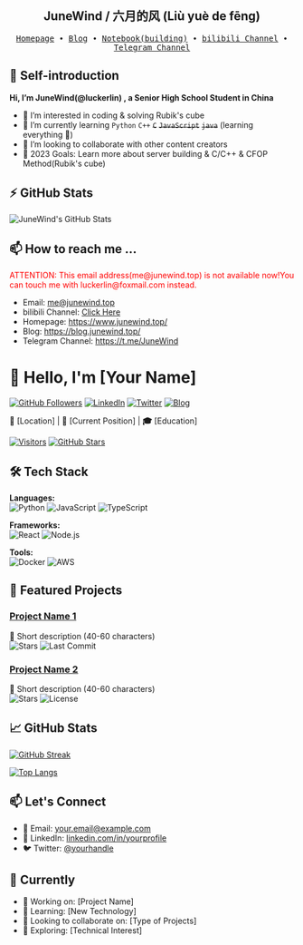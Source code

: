 <h2 align="center"> JuneWind / 六月的风 (Liù yuè de fēng)  </h2>

<p align="center">
  <samp>
    <a href="https://www.junewind.top/">Homepage</a> ∙
    <a href="https://blog.junewind.top/">Blog</a> ∙
    <a href="https://note.junewind.top/">Notebook(building)</a> ∙
    <a href="https://space.bilibili.com/3493123875408616">bilibili Channel</a> ∙ 
    <a href="https://t.me/JuneWind">Telegram Channel</a>
<!--     ∙ <a href="https://t.me/Tony_Crane">telegram</a> -->
  </samp>
</p>

## 👋 Self-introduction
<strong>Hi, I’m JuneWind(@luckerlin) , a Senior High School Student in China</strong>
- 👀 I’m interested in coding & solving Rubik's cube
- 🌱 I’m currently learning `Python` `C++` <del>`C`</del> <del>`JavaScript`</del> <del>`java`</del> (learning everything 🤣)
- 💞️ I’m looking to collaborate with other content creators
- 🥅 2023 Goals: Learn more about server building & C/C++ & CFOP Method(Rubik's cube)


<!-- [![Anurag's GitHub stats](https://junewind-github-readme-stats.api.junewind.top/api?username=luckerlin)](https://github.com/anuraghazra/github-readme-stats) -->

## :zap: GitHub Stats

<img alt="JuneWind's GitHub Stats" src="https://junewind-github-readme-stats.api.junewind.top/api?username=luckerlin&show_icons=true&hide_border=false&title_color=ff652f&icon_color=FFE400&bg_color=09131B&text_color=ffffff&border_color=0c1a25" />


## 📫 How to reach me ...

<p style="color: #ff0000;">ATTENTION: This email address(me@junewind.top) is not available now!You can touch me with luckerlin@foxmail.com instead.</p>

- Email: me@junewind.top
- bilibili Channel: <a href="https://space.bilibili.com/3493123875408616">Click Here</a>
- Homepage: https://www.junewind.top/
- Blog: https://blog.junewind.top/
- Telegram Channel: https://t.me/JuneWind
    
<!---
luckerlin/luckerlin is a ✨ special ✨ repository because its `README.md` (this file) appears on your GitHub profile.
You can click the Preview link to take a look at your changes.
--->

# 👋 Hello, I'm [Your Name] 

[![GitHub Followers](https://img.shields.io/github/followers/yourusername?label=Follow%20Me&style=social)](https://github.com/yourusername)
[![LinkedIn](https://img.shields.io/badge/LinkedIn-0077B5?style=flat&logo=linkedin&logoColor=white)](https://linkedin.com/in/yourprofile)
[![Twitter](https://img.shields.io/badge/Twitter-1DA1F2?style=flat&logo=twitter&logoColor=white)](https://twitter.com/yourhandle)
[![Blog](https://img.shields.io/badge/Personal_Blog-FF5722?style=flat&logo=blogger&logoColor=white)](https://yourblog.com)

**📍** [Location] | **💼** [Current Position] | **🎓** [Education]

[![Visitors](https://komarev.com/ghpvc/?username=yourusername&label=Profile%20Views&color=0e75b6&style=flat)](https://github.com/yourusername)
[![GitHub Stars](https://img.shields.io/github/stars/yourusername?label=Total%20Stars&style=flat)](https://github.com/yourusername)

## 🛠️ Tech Stack

**Languages:**  
![Python](https://img.shields.io/badge/Python-3776AB?style=flat&logo=python&logoColor=white)
![JavaScript](https://img.shields.io/badge/JavaScript-F7DF1E?style=flat&logo=javascript&logoColor=black)
![TypeScript](https://img.shields.io/badge/TypeScript-3178C6?style=flat&logo=typescript&logoColor=white)

**Frameworks:**  
![React](https://img.shields.io/badge/React-61DAFB?style=flat&logo=react&logoColor=black)
![Node.js](https://img.shields.io/badge/Node.js-339933?style=flat&logo=nodedotjs&logoColor=white)

**Tools:**  
![Docker](https://img.shields.io/badge/Docker-2496ED?style=flat&logo=docker&logoColor=white)
![AWS](https://img.shields.io/badge/AWS-232F3E?style=flat&logo=amazonaws&logoColor=white)

## 🚀 Featured Projects

### [Project Name 1](https://github.com/yourusername/project1)
📝 Short description (40-60 characters)  
![Stars](https://img.shields.io/github/stars/yourusername/project1?style=flat)
![Last Commit](https://img.shields.io/github/last-commit/yourusername/project1?color=blue&style=flat)

### [Project Name 2](https://github.com/yourusername/project2)
📝 Short description (40-60 characters)  
![Stars](https://img.shields.io/github/stars/yourusername/project2?style=flat)
![License](https://img.shields.io/github/license/yourusername/project2?style=flat)

## 📈 GitHub Stats

[![GitHub Streak](https://streak-stats.demolab.com?user=yourusername&theme=dark)](https://git.io/streak-stats)

[![Top Langs](https://github-readme-stats.vercel.app/api/top-langs/?username=yourusername&layout=compact&theme=vision-friendly-dark)](https://github.com/anuraghazra/github-readme-stats)

## 📫 Let's Connect

- 📧 Email: [your.email@example.com](mailto:your.email@example.com)
- 💼 LinkedIn: [linkedin.com/in/yourprofile](https://linkedin.com/in/yourprofile)
- 🐦 Twitter: [@yourhandle](https://twitter.com/yourhandle)

## 🎯 Currently

- 🔭 Working on: [Project Name]
- 🌱 Learning: [New Technology]
- 👯 Looking to collaborate on: [Type of Projects]
- 🤔 Exploring: [Technical Interest]



